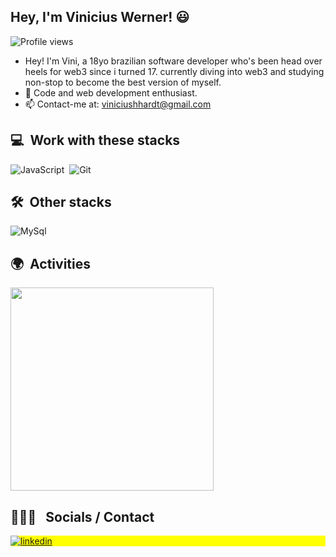 ## Hey, I'm Vinicius Werner! 😃

<p align="left"> <img src="https://komarev.com/ghpvc/?username=lvwerner&color=blue" alt="Profile views" /> </p>

- Hey! I'm Vini, a 18yo brazilian software developer who's been head over heels for web3 since i turned 17. currently diving into web3 and studying non-stop to become the best version of myself.
- 🌱 Code and web development enthusiast.
- 📫 Contact-me at: viniciushhardt@gmail.com

  
## 💻 &nbsp;Work with these stacks

![JavaScript](https://img.shields.io/badge/-JavaScript-05122A?style=flat&logo=javascript)&nbsp;
![Git](https://img.shields.io/badge/-Git-05122A?style=flat&logo=git)&nbsp;

## 🛠 &nbsp;Other stacks

![MySql](https://img.shields.io/badge/-MySQL-05122A?style=flat&logo=mysql)&nbsp;



## 🌍 &nbsp;Activities
<p align="left">
      <img width=325  src="https://github-readme-stats.vercel.app/api/top-langs/?username=lvwerner&hide=c%23,powershell,Mathematica,Ruby,Objective-C,Objective-C%2b%2b,Cuda&title_color=61dafb&text_color=ffffff&icon_color=61dafb&bg_color=20232a&langs_count=8&layout=compact&border_color=61dafb&hide_border=true" />
</p>

 ## 👩🏽‍💻 &nbsp; Socials / Contact

<p align="left" style="background:yellow">
  <a href="[https://linkedin.com/in/j](https://www.linkedin.com/in/vinicius-werner-hardt-a4229a226/)" target="_blank">
    <img align="center" src="https://img.shields.io/badge/-lvwerner-05122A?style=flat&logo=linkedin" alt="linkedin"/>
  </a>
</p>

